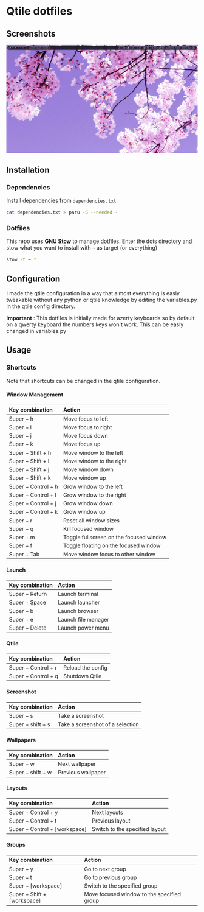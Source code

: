 # Qtile dotfiles

## Screenshots
![](./assets/screen1.png)

## Installation
### Dependencies
Install dependencies from `dependencies.txt`
```bash
cat dependencies.txt > paru -S --needed -
```

### Dotfiles
This repo uses [**GNU Stow**](https://www.gnu.org/software/stow/) to manage dotfiles.
Enter the dots directory and stow what you want to install with `~` as target (or everything)
```bash
stow -t ~ *
```

## Configuration
I made the qtile configuration in a way that almost everything is easly tweakable without any python or qtile knowledge by editing the variables.py in the qtile config directory.

**Important** : This dotfiles is initially made for azerty keyboards so by default on a qwerty keyboard the numbers keys won't work. This can be easly changed in variables.py

## Usage

### Shortcuts

Note that shortcuts can be changed in the qtile configuration.

#### Window Management

|Key combination|Action|
|:-|:-|
|Super + h|Move focus to left|
|Super + l|Move focus to right|
|Super + j|Move focus down|
|Super + k|Move focus up|
|Super + Shift + h|Move window to the left|
|Super + Shift + l|Move window to the right|
|Super + Shift + j|Move window down|
|Super + Shift + k|Move window up|
|Super + Control + h|Grow window to the left|
|Super + Control + l|Grow window to the right|
|Super + Control + j|Grow window down|
|Super + Control + k|Grow window up|
|Super + r|Reset all window sizes|
|Super + q|Kill focused window|
|Super + m|Toggle fullscreen on the focused window|
|Super + f|Toggle floating on the focused window|
|Super + Tab|Move window focus to other window|

#### Launch

|Key combination|Action|
|:-|:-|
|Super + Return|Launch terminal|
|Super + Space|Launch launcher|
|Super + b|Launch browser|
|Super + e|Launch file manager|
|Super + Delete|Launch power menu|

#### Qtile

|Key combination|Action|
|:-|:-|
|Super + Control + r|Reload the config|
|Super + Control + q|Shutdown Qtile|

#### Screenshot

|Key combination|Action|
|:-|:-|
|Super + s|Take a screenshot|
|Super + shift + s|Take a screenshot of a selection|

#### Wallpapers
|Key combination|Action|
|:-|:-|
|Super + w|Next wallpaper|
|Super + shift + w|Previous wallpaper|

#### Layouts

|Key combination|Action|
|:-|:-|
|Super + Control + y|Next layouts|
|Super + Control + t|Previous layout|
|Super + Control + [workspace]|Switch to the specified layout|

#### Groups

|Key combination|Action|
|:-|:-|
|Super + y|Go to next group|
|Super + t|Go to previous group|
|Super + [workspace]|Switch to the specified group|
|Super + Shift + [workspace]|Move focused window to the specified group|
